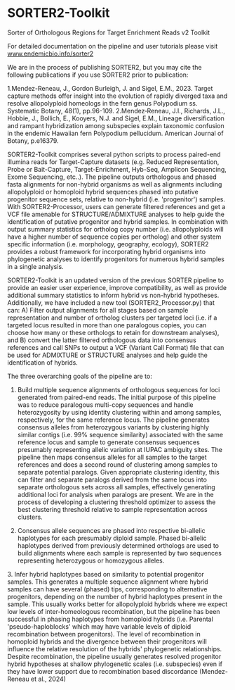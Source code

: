 # SORTER2-Toolkit
Sorter of Orthologous Regions for Target Enrichment Reads v2 Toolkit

For detailed documentation on the pipeline and user tutorials please visit www.endemicbio.info/sorter2

We are in the process of publishing SORTER2, but you may cite the following publications if you use SORTER2 prior to publication:

1.Mendez-Reneau, J., Gordon Burleigh, J. and Sigel, E.M., 2023. Target capture methods offer insight into the evolution of rapidly diverged taxa and resolve allopolyploid homeologs in the fern genus Polypodium ss. Systematic Botany, 48(1), pp.96-109.
2.Mendez‐Reneau, J.I., Richards, J.L., Hobbie, J., Bollich, E., Kooyers, N.J. and Sigel, E.M., Lineage diversification and rampant hybridization among subspecies explain taxonomic confusion in the endemic Hawaiian fern Polypodium pellucidum. American Journal of Botany, p.e16379.

SORTER2-Toolkit comprises several python scripts to process paired-end illumina reads for Target-Capture datasets (e.g. Reduced Representation, Probe or Bait-Capture, Target-Enrichment, Hyb-Seq, Amplicon Sequencing, Exome Sequencing, etc..). The pipeline outputs orthologous and phased fasta alignments for non-hybrid organisms as well as alignments including allopolyploid or homoploid hybrid sequences phased into putative progenitor sequence sets, relative to non-hybrid (i.e. 'progenitor') samples. With SORTER2-Processor, users can generate filtered references and get a VCF file amenable for STRUCTURE/ADMIXTURE analyses to help guide the identification of putative progenitor and hybrid samples. In combination with output summary statistics for ortholog copy number (i.e. allopolyploids will have a higher number of sequence copies per ortholog) and other system specific information (i.e. morphology, geography, ecology), SORTER2 provides a robust framework for incorporating hybrid organisms into phylogenetic analyses to identify progenitors for numerous hybrid samples in a single analysis.

SORTER2-Toolkit is an updated version of the previous SORTER pipeline to provide an easier user experience, improve compatibility, as well as provide additional summary statistics to inform hybrid vs non-hybrid hypotheses. Additionally, we have included a new tool (SORTER2_Processor.py) that can: A) Filter output alignments for all stages based on sample representation and number of ortholog clusters per targeted loci (i.e. if a targeted locus resulted in more than one paralogous copies, you can choose how many or these orthologs to retain for downstream analyses), and B) convert the latter filtered orthologous data into consensus references and call SNPs to output a VCF (Variant Call Format) file that can be used for ADMIXTURE or STRUCTURE analyses and help guide the identification of hybrids.

The three overarching goals of the pipeline are to:

1. Build multiple sequence alignments of orthologous sequences for loci generated from paired-end reads. The initial purpose of this pipeline was to reduce paralogous multi-copy sequences and handle heterozygosity by using identity clustering within and among samples, respectively, for the same reference locus. The pipeline generates consensus alleles from heterozygous variants by clustering highly similar contigs (i.e. 99% sequence similarity) associated with the same reference locus and sample to generate consensus sequences presumably representing allelic variation at IUPAC ambiguity sites. The pipeline then maps consensus alleles for all samples to the target references and does a second round of clustering among samples to separate potential paralogs. Given appropriate clustering identity, this can filter and separate paralogs derived from the same locus into separate orthologous sets across all samples, effectively generating additional loci for analysis when paralogs are present. We are in the process of developing a clustering threshold optimizer to assess the best clustering threshold relative to sample representation across clusters.

2. Consensus allele sequences are phased into respective bi-allelic haplotypes for each presumably diploid sample. Phased bi-allelic haplotypes derived from previously determined orthologs are used to build alignments where each sample is represented by two sequences representing heterozygous or homozygous alleles.

​3. Infer hybrid haplotypes based on similarity to potential progenitor samples. This generates a multiple sequence alignment where hybrid samples can have several (phased) tips, corresponding to alternative progenitors, depending on the number of hybrid haplotypes present in the sample. This usually works better for allopolyploid hybrids where we expect low levels of inter-homeologous recombination, but the pipeline has been successful in phasing haplotypes from homoploid hybrids (i.e. Parental 'pseudo-haploblocks' which may have variable levels of diploid recombination between progenitors). The level of recombination in homoploid hybrids and the divergence between their progenitors will influence the relative resolution of the hybrids' phylogenetic relationships. Despite recombination, the pipeline usually generates resolved progenitor hybrid hypotheses at shallow phylogenetic scales (i.e. subspecies) even if they have lower support due to recombination based discordance (Mendez-Reneau et al., 2024)
